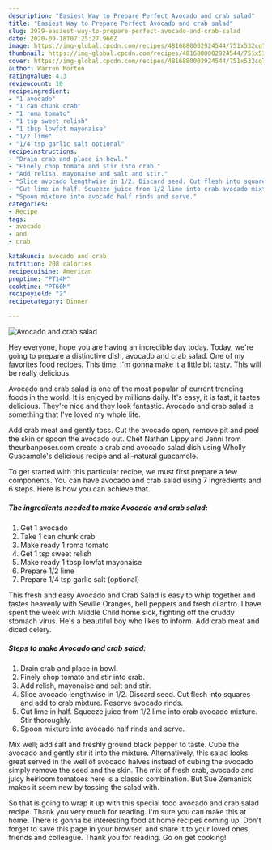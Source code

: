 ```yaml
---
description: "Easiest Way to Prepare Perfect Avocado and crab salad"
title: "Easiest Way to Prepare Perfect Avocado and crab salad"
slug: 2979-easiest-way-to-prepare-perfect-avocado-and-crab-salad
date: 2020-09-18T07:25:27.966Z
image: https://img-global.cpcdn.com/recipes/4816880002924544/751x532cq70/avocado-and-crab-salad-recipe-main-photo.jpg
thumbnail: https://img-global.cpcdn.com/recipes/4816880002924544/751x532cq70/avocado-and-crab-salad-recipe-main-photo.jpg
cover: https://img-global.cpcdn.com/recipes/4816880002924544/751x532cq70/avocado-and-crab-salad-recipe-main-photo.jpg
author: Warren Morton
ratingvalue: 4.3
reviewcount: 10
recipeingredient:
- "1 avocado"
- "1 can chunk crab"
- "1 roma tomato"
- "1 tsp sweet relish"
- "1 tbsp lowfat mayonaise"
- "1/2 lime"
- "1/4 tsp garlic salt optional"
recipeinstructions:
- "Drain crab and place in bowl."
- "Finely chop tomato and stir into crab."
- "Add relish, mayonaise and salt and stir."
- "Slice avocado lengthwise in 1/2. Discard seed. Cut flesh into squares and add to crab mixture. Reserve avocado rinds."
- "Cut lime in half. Squeeze juice from 1/2 lime into crab avocado mixture. Stir thoroughly."
- "Spoon mixture into avocado half rinds and serve."
categories:
- Recipe
tags:
- avocado
- and
- crab

katakunci: avocado and crab 
nutrition: 208 calories
recipecuisine: American
preptime: "PT14M"
cooktime: "PT60M"
recipeyield: "2"
recipecategory: Dinner

---
```



![Avocado and crab salad](https://img-global.cpcdn.com/recipes/4816880002924544/751x532cq70/avocado-and-crab-salad-recipe-main-photo.jpg)

Hey everyone, hope you are having an incredible day today. Today, we're going to prepare a distinctive dish, avocado and crab salad. One of my favorites food recipes. This time, I'm gonna make it a little bit tasty. This will be really delicious.

Avocado and crab salad is one of the most popular of current trending foods in the world. It is enjoyed by millions daily. It's easy, it is fast, it tastes delicious. They're nice and they look fantastic. Avocado and crab salad is something that I've loved my whole life.

Add crab meat and gently toss. Cut the avocado open, remove pit and peel the skin or spoon the avocado out. Chef Nathan Lippy and Jenni from theurbanposer.com create a crab and avocado salad dish using Wholly Guacamole&#39;s delicious recipe and all-natural guacamole.


To get started with this particular recipe, we must first prepare a few components. You can have avocado and crab salad using 7 ingredients and 6 steps. Here is how you can achieve that.

<!--inarticleads1-->

##### The ingredients needed to make Avocado and crab salad:

1. Get 1 avocado
1. Take 1 can chunk crab
1. Make ready 1 roma tomato
1. Get 1 tsp sweet relish
1. Make ready 1 tbsp lowfat mayonaise
1. Prepare 1/2 lime
1. Prepare 1/4 tsp garlic salt (optional)


This fresh and easy Avocado and Crab Salad is easy to whip together and tastes heavenly with Seville Oranges, bell peppers and fresh cilantro. I have spent the week with Middle Child home sick, fighting off the cruddy stomach virus. He&#39;s a beautiful boy who likes to inform. Add crab meat and diced celery. 

<!--inarticleads2-->

##### Steps to make Avocado and crab salad:

1. Drain crab and place in bowl.
1. Finely chop tomato and stir into crab.
1. Add relish, mayonaise and salt and stir.
1. Slice avocado lengthwise in 1/2. Discard seed. Cut flesh into squares and add to crab mixture. Reserve avocado rinds.
1. Cut lime in half. Squeeze juice from 1/2 lime into crab avocado mixture. Stir thoroughly.
1. Spoon mixture into avocado half rinds and serve.


Mix well; add salt and freshly ground black pepper to taste. Cube the avocado and gently stir it into the mixture. Alternatively, this salad looks great served in the well of avocado halves instead of cubing the avocado simply remove the seed and the skin. The mix of fresh crab, avocado and juicy heirloom tomatoes here is a classic combination. But Sue Zemanick makes it seem new by tossing the salad with. 

So that is going to wrap it up with this special food avocado and crab salad recipe. Thank you very much for reading. I'm sure you can make this at home. There is gonna be interesting food at home recipes coming up. Don't forget to save this page in your browser, and share it to your loved ones, friends and colleague. Thank you for reading. Go on get cooking!
